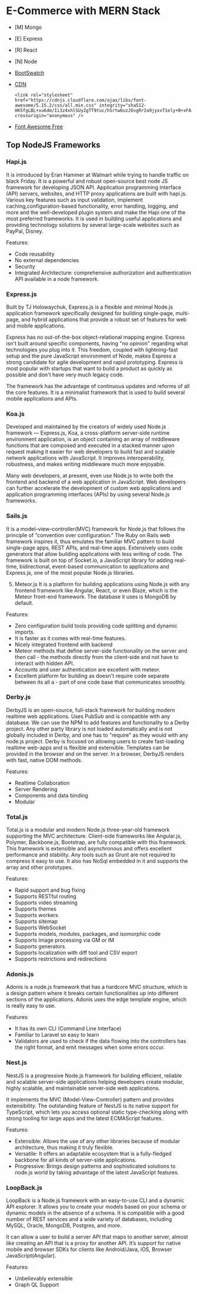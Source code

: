 # E-Commerce with MERN Stack

- [M] Mongo
- [E] Express
- [R] React
- [N] Node


- [BootSwatch](https://bootswatch.com/)
- [CDN](https://cdnjs.com/)
    ```
    <link rel="stylesheet" href="https://cdnjs.cloudflare.com/ajax/libs/font-awesome/5.15.2/css/all.min.css" integrity="sha512-HK5fgLBL+xu6dm/Ii3z4xhlSUyZgTT9tuc/hSrtw6uzJOvgRr2a9jyxxT1ely+B+xFAmJKVSTbpM/CuL7qxO8w==" crossorigin="anonymous" />
    ```
- [Font Awesome Free](https://fontawesome.com/icons?d=gallery&m=free)

## Top NodeJS Frameworks

### Hapi.js

It is introduced by Eran Hammer at Walmart while trying to handle traffic on black Friday. It is a powerful and robust open-source best node JS framework for developing JSON API. Application programming interface (API) servers, websites, and HTTP proxy applications are built with hapi.js. Various key features such as input validation, implement caching,configuration-based functionality, error handling, logging, and more and the well-developed plugin system and make the Hapi one of the most preferred frameworks. It is used in building useful applications and providing technology solutions by several large-scale websites such as PayPal, Disney.

Features:

- Code reusability
- No external dependencies
- Security
- Integrated Architecture: comprehensive authorization and authentication API available in a node framework.

### Express.js

Built by TJ Holowaychuk, Express.js is a flexible and minimal Node.js application framework specifically designed for building single-page, multi-page, and hybrid applications that provide a robust set of features for web and mobile applications.

Express has no out-of-the-box object-relational mapping engine. Express isn't built around specific components, having "no opinion" regarding what technologies you plug into it. This freedom, coupled with lightning-fast setup and the pure JavaScript environment of Node, makes Express a strong candidate for agile development and rapid prototyping. Express is most popular with startups that want to build a product as quickly as possible and don't have very much legacy code.

The framework has the advantage of continuous updates and reforms of all the core features. It is a minimalist framework that is used to build several mobile applications and APIs.


### Koa.js
Developed and maintained by the creators of widely used Node.js framework — Express.js, Koa, a cross-platform server-side runtime environment application, is an object containing an array of middleware functions that are composed and executed in a stacked manner upon request making it easier for web developers to build fast and scalable network applications with JavaScript. It improves interoperability, robustness, and makes writing middleware much more enjoyable.

Many web developers, at present, even use Node.js to write both the frontend and backend of a web application in JavaScript. Web developers can further accelerate the development of custom web applications and application programming interfaces (APIs) by using several Node.js frameworks.

### Sails.js
It is a model–view–controller(MVC) framework for Node.js that follows the principle of “convention over configuration.” The Ruby on Rails web framework inspires it, thus emulates the familiar MVC pattern to build single-page apps, REST APIs, and real-time apps. Extensively uses code generators that allow building applications with less writing of code. The framework is built on top of Socket.io, a JavaScript library for adding real-time, bidirectional, event-based communication to applications and Express.js, one of the most popular Node.js libraries.

5. Meteor.js
It is a platform for building applications using Node.js with any frontend framework like Angular, React, or even Blaze, which is the Meteor front-end framework. The database it uses is MongoDB by default.

Features:

- Zero configuration build tools providing code splitting and dynamic imports.
- It is faster as it comes with real-time features.
- Nicely integrated frontend with backend
- Meteor methods that define server-side functionality on the server and then call - the methods directly from the client-side and not have to interact with hidden API.
- Accounts and user authentication are excellent with meteor.
- Excellent platform for building as doesn't require code separate between its all a - part of one code base that communicates smoothly.

### Derby.js
DerbyJS is an open-source, full-stack framework for building modern realtime web applications. Uses PubSub and is compatible with any database. We can use the NPM to add features and functionality to a Derby project. Any other party library is not loaded automatically and is not globally included in Derby, and one has to "require" as they would with any node.js project. Derby is focused on allowing users to create fast-loading realtime web-apps and is flexible and extensible. Templates can be provided in the browser and on the server. In a browser, DerbyJS renders with fast, native DOM methods.

Features:

- Realtime Collaboration
- Server Rendering
- Components and data binding
- Modular

### Total.js
Total.js is a modular and modern Node.js three-year-old framework supporting the MVC architecture. Client-side frameworks like Angular.js, Polymer, Backbone.js, Bootstrap, are fully compatible with this framework. This framework is extensible and asynchronous and offers excellent performance and stability. Any tools such as Grunt are not required to compress it easy to use. It also has NoSql embedded in it and supports the array and other prototypes.

Features:

- Rapid support and bug fixing
- Supports RESTful routing
- Supports video streaming
- Supports themes
- Supports workers
- Supports sitemap
- Supports WebSocket
- Supports models, modules, packages, and isomorphic code
- Supports Image processing via GM or IM
- Supports generators
- Supports localization with diff tool and CSV export
- Supports restrictions and redirections

### Adonis.js
Adonis is a node.js framework that has a hardcore MVC structure, which is a design pattern where it breaks certain functionalities up into different sections of the applications. Adonis uses the edge template engine, which is really easy to use.


Features:

- It has its own CLI (Command Line Interface)
- Familiar to Laravel so easy to learn
- Validators are used to check if the data flowing into the controllers has the right format, and emit messages when some errors occur.

### Nest.js

NestJS is a progressive Node.js framework for building efficient, reliable and scalable server-side applications helping developers create modular, highly scalable, and maintainable server-side web applications.

It implements the MVC (Model-View-Controller) pattern and provides extensibility. The outstanding feature of NestJS is its native support for TypeScript, which lets you access optional static type-checking along with strong tooling for large apps and the latest ECMAScript features.

Features:

- Extensible: Allows the use of any other libraries because of modular architecture, thus making it truly flexible.
- Versatile: It offers an adaptable ecosystem that is a fully-fledged backbone for all kinds of server-side applications.
- Progressive: Brings design patterns and sophisticated solutions to node.js world by taking advantage of the latest JavaScript features.

### LoopBack.js
LoopBack is a Node.js framework with an easy-to-use CLI and a dynamic API explorer. It allows you to create your models based on your schema or dynamic models in the absence of a schema. It is compatible with a good number of REST services and a wide variety of databases, including MySQL, Oracle, MongoDB, Postgres, and more.

It can allow a user to build a server API that maps to another server, almost like creating an API that is a proxy for another API. It’s support for native mobile and browser SDKs for clients like Android/Java, iOS, Browser JavaScript(Angular).

Features:

- Unbelievably extensible
- Graph QL Support
